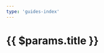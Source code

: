 ```yaml
---
type: 'guides-index'
---
```


<script setup>
import GuidesSection from '../.vitepress/components/guides/GuidesSection.vue'
</script>

<h1>{{ $params.title }}</h1>

<GuidesSection :section="$params" class="blocks" />

<style scoped>
.blocks {
  margin-top: 2em;
}
</style>
